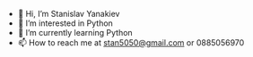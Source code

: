 - 👋 Hi, I’m Stanislav Yanakiev
- 👀 I’m interested in Python
- 🌱 I’m currently learning Python
- 📫 How to reach me at stan5050@gmail.com or 0885056970
